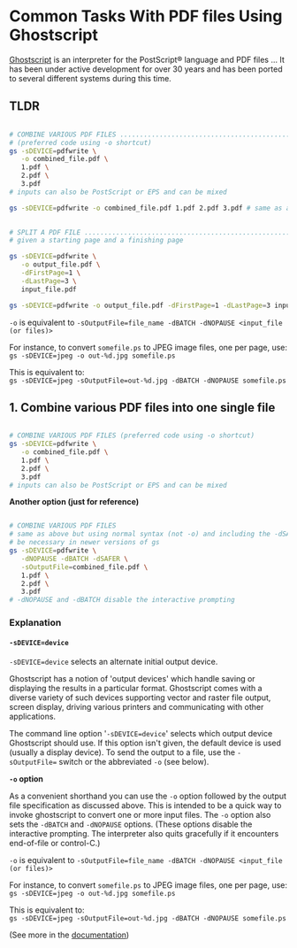 # Common Tasks With PDF files Using Ghostscript 

[Ghostscript][] is an interpreter for the PostScript®  language and PDF files ... It has been under
active development for over 30 years and has been ported to several different systems during this
time.

## TLDR

```Bash

# COMBINE VARIOUS PDF FILES ........................................................................
# (preferred code using -o shortcut)
gs -sDEVICE=pdfwrite \
   -o combined_file.pdf \
   1.pdf \
   2.pdf \
   3.pdf 
# inputs can also be PostScript or EPS and can be mixed

gs -sDEVICE=pdfwrite -o combined_file.pdf 1.pdf 2.pdf 3.pdf # same as above in one line
   

# SPLIT A PDF FILE .................................................................................
# given a starting page and a finishing page

gs -sDEVICE=pdfwrite \
   -o output_file.pdf \
   -dFirstPage=1 \
   -dLastPage=3 \
   input_file.pdf

gs -sDEVICE=pdfwrite -o output_file.pdf -dFirstPage=1 -dLastPage=3 input_file.pdf # in one line


```

`-o` is equivalent to `-sOutputFile=file_name -dBATCH -dNOPAUSE <input_file (or files)>`

For instance, to convert `somefile.ps` to JPEG image files, one per page, use:  
`gs -sDEVICE=jpeg -o out-%d.jpg somefile.ps`

This is equivalent to:  
`gs -sDEVICE=jpeg -sOutputFile=out-%d.jpg -dBATCH -dNOPAUSE somefile.ps `


<!-- ≈≈≈≈≈≈≈≈≈≈≈≈≈≈≈≈≈≈≈≈≈≈≈≈≈≈≈≈≈≈≈≈≈≈≈≈≈≈≈≈≈≈≈***≈≈≈≈≈≈≈≈≈≈≈≈≈≈≈≈≈≈≈≈≈≈≈≈≈≈≈≈≈≈≈≈≈≈≈≈≈≈≈≈≈≈≈≈≈ -->
## 1. Combine various PDF files into one single file

```Bash

# COMBINE VARIOUS PDF FILES (preferred code using -o shortcut)
gs -sDEVICE=pdfwrite \
   -o combined_file.pdf \
   1.pdf \
   2.pdf \
   3.pdf 
# inputs can also be PostScript or EPS and can be mixed

```

**Another option (just for reference)**

```Bash

# COMBINE VARIOUS PDF FILES 
# same as above but using normal syntax (not -o) and including the -dSAFER option, which might not
# be necessary in newer versions of gs
gs -sDEVICE=pdfwrite \
   -dNOPAUSE -dBATCH -dSAFER \
   -sOutputFile=combined_file.pdf \
   1.pdf \
   2.pdf \
   3.pdf
# -dNOPAUSE and -dBATCH disable the interactive prompting

```

### Explanation

#### `-sDEVICE=device`

`-sDEVICE=device` selects an alternate initial output device.

Ghostscript has a notion of 'output devices' which handle saving or displaying the results in a
particular format. Ghostscript comes with a diverse variety of such devices supporting vector and
raster file output, screen display, driving various printers and communicating with other
applications.

The command line option '`-sDEVICE=device`' selects which output device Ghostscript should use. If
this option isn't given, the default device is used (usually a display device). To send the output
to a file, use the `-sOutputFile=` switch or the abbreviated `-o` (see below). 

**`-o` option**

As a convenient shorthand you can use the `-o` option followed by the output file specification as
discussed above. This is intended to be a quick way to invoke ghostscript to convert one or more
input files. The `-o` option also sets the `-dBATCH` and `-dNOPAUSE` options. (These options
disable the interactive prompting. The interpreter also quits gracefully if it encounters
end-of-file or control-C.)

`-o` is equivalent to `-sOutputFile=file_name -dBATCH -dNOPAUSE <input_file (or files)>`

For instance, to convert `somefile.ps` to JPEG image files, one per page, use:  
`gs -sDEVICE=jpeg -o out-%d.jpg somefile.ps`

This is equivalent to:  
`gs -sDEVICE=jpeg -sOutputFile=out-%d.jpg -dBATCH -dNOPAUSE somefile.ps`

(See more in the [documentation][link_1])




[link_1]: https://ghostscript.com/docs/9.54.0/Use.htm
[Ghostscript]: https://www.ghostscript.com/
